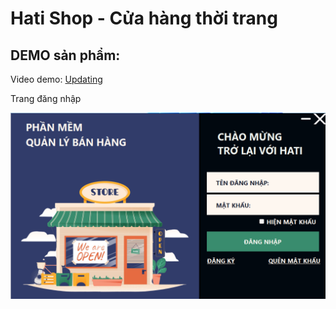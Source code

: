 <!DOCTYPE html>
<html>
<head>
  <title>Hati Shop</title>
</head>
<body>
  <h1>Hati Shop - Cửa hàng thời trang</h1>
  <h2>DEMO sản phẩm:</h2>
  <p>Video demo: <a href="">Updating</a></p>
  <p>Trang đăng nhập</p>
  <img src="https://github.com/trihoangdev/Hati_Shop/blob/main/images/DemoApp/Login_Page.png" alt="Hati Shop Logo">
</body>
</html>
